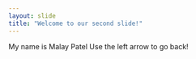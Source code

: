 ```yaml
---
layout: slide
title: "Welcome to our second slide!"
---
```

My name is Malay Patel
Use the left arrow to go back!
